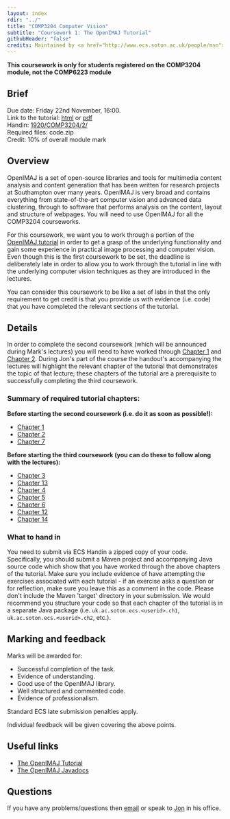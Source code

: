 ```yaml
---
layout: index
rdir: "../"
title: "COMP3204 Computer Vision"
subtitle: "Coursework 1: The OpenIMAJ Tutorial"
githubHeader: "false"
credits: Maintained by <a href="http://www.ecs.soton.ac.uk/people/msn">Professor Mark Nixon</a> and <a href="http://www.ecs.soton.ac.uk/people/jsh2">Dr Jonathon Hare</a>.
---
```


**This coursework is only for students registered on the COMP3204 module, not the COMP6223 module**

## Brief
Due date: Friday 22nd November, 16:00.  
Link to the tutorial: [html](http://www.openimaj.org/tutorial) or [pdf](http://www.openimaj.org/tutorial-pdf.pdf)  
Handin: [1920/COMP3204/2/](https://handin.ecs.soton.ac.uk/handin/1920/COMP3204/2/)  
Required files: code.zip  
Credit: 10% of overall module mark  

## Overview
OpenIMAJ is a set of open-source libraries and tools for multimedia content analysis and content generation that has been written for research projects at Southampton over many years. OpenIMAJ is very broad and contains everything from state-of-the-art computer vision and advanced data clustering, through to software that performs analysis on the content, layout and structure of webpages. You will need to use OpenIMAJ for all the COMP3204 courseworks.

For this coursework, we want you to work through a portion of the [OpenIMAJ tutorial](http://www.openimaj.org/tutorial) in order to get a grasp of the underlying functionality and gain some experience in practical image processing and computer vision. Even though this is the first coursework to be set, the deadline is deliberately late in order to allow you to work through the tutorial in line with the underlying computer vision techniques as they are introduced in the lectures. 

You can consider this coursework to be like a set of labs in that the only requirement to get credit is that you provide us with evidence (i.e. code) that you have completed the relevant sections of the tutorial.

## Details
In order to complete the second coursework (which will be announced during Mark's lectures) you will need to have worked through [Chapter 1](http://www.openimaj.org/tutorial/getting-started-with-openimaj-using-maven.html) and [Chapter 2](http://www.openimaj.org/tutorial/processing-your-first-image.html). During Jon's part of the course the handout's accompanying the lectures will highlight the relevant chapter of the tutorial that demonstrates the topic of that lecture; these chapters of the tutorial are a prerequisite to successfully completing the third coursework.

### Summary of required tutorial chapters:

**Before starting the second coursework (i.e. do it as soon as possible!):**

* [Chapter 1](http://www.openimaj.org/tutorial/getting-started-with-openimaj-using-maven.html)  
* [Chapter 2](http://www.openimaj.org/tutorial/processing-your-first-image.html)
* [Chapter 7](http://www.openimaj.org/tutorial/processing-video.html)

**Before starting the third coursework (you can do these to follow along with the lectures):**

* [Chapter 3](http://www.openimaj.org/tutorial/introduction-to-clustering-segmentation-and-connected-components.html) 
* [Chapter 13](http://www.openimaj.org/tutorial/eigenfaces.html) 
* [Chapter 4](http://www.openimaj.org/tutorial/global-image-features.html) 
* [Chapter 5](http://www.openimaj.org/tutorial/sift-and-feature-matching.html) 
* [Chapter 6](http://www.openimaj.org/tutorial/image-datasets.html) 
* [Chapter 12](http://www.openimaj.org/tutorial/classification101.html) 
* [Chapter 14](http://www.openimaj.org/tutorial/parallel-processing.html) 

### What to hand in
You need to submit via ECS Handin a zipped copy of your code. Specifically, you should submit a Maven project and accompanying Java source code which show that you have worked through the above chapters of the tutorial. Make sure you include evidence of have attempting the exercises associated with each tutorial - if an exercise asks a question or for reflection, make sure you leave this as a comment in the code. Please don't include the Maven 'target' directory in your submission. We would recommend you structure your code so that each chapter of the tutorial is in a separate Java package (i.e. `uk.ac.soton.ecs.<userid>.ch1`, `uk.ac.soton.ecs.<userid>.ch2`, etc.). 

## Marking and feedback
Marks will be awarded for:
	
* Successful completion of the task.
* Evidence of understanding.
* Good use of the OpenIMAJ library.
* Well structured and commented code.
* Evidence of professionalism.

Standard ECS late submission penalties apply.

Individual feedback will be given covering the above points.

## Useful links
* [The OpenIMAJ Tutorial](http://openimaj.org/tutorial)
* [The OpenIMAJ Javadocs](http://openimaj.org/apidocs/index.html)

## Questions
If you have any problems/questions then [email](mailto:jsh2@ecs.soton.ac.uk) or speak to [Jon](http://ecs.soton.ac.uk/people/jsh2) in his office.

